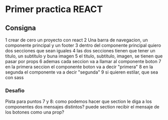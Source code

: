 # Primer practica REACT
## Consigna
1 crear de cero un proyecto con react
2 Una barra de navegacion, un componente principal y un footer
3 dentro del componente principal quiero dos secciones que sean iguales
4 las dos secciones tienen que tener un titulo, un subtitulo y buna imagen
5 el titulo, subtitulo, imagen, se tienen que pasar por props
6 ademas cada seccion va a llamar al componente boton
7 en la primera seccion el componente boton va a decir "primera"
8 en la segunda el componente va a decir "segunda"
9 si quieren estilar, que sea con sass
### Desafio
Pista para puntos 7 y 8: como podemos hacer que section le diga a los componentes dos mensajes distintos? puede section recibir el mensaje de los botones como una prop?

